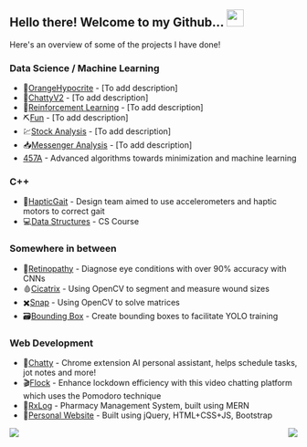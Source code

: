 ## Hello there! Welcome to my Github... <img src="https://raw.githubusercontent.com/MartinHeinz/MartinHeinz/master/wave.gif" width="30px">
Here's an overview of some of the projects I have done!

### Data Science / Machine Learning
* :orange:[OrangeHypocrite](https://github.com/alvanli/OrangeHypocrite) - [To add description]
* :speech_balloon:[ChattyV2](https://github.com/alvanli/Chatty-V2) - [To add description]
* :robot:[Reinforcement Learning](https://github.com/alvanli/ReinforcementLearning) - [To add description]
* :pick:[Fun](https://github.com/alvanli/KaggleFun) - [To add description]
* :chart:[Stock Analysis](https://github.com/alvanli/Stock_Analysis) - [To add description]
* :inbox_tray:[Messenger Analysis](https://github.com/alvanli/TxtMsgAnalysis) - [To add description]
* [457A](https://github.com/alvanli/457a) - Advanced algorithms towards minimization and machine learning

### C++
* :mechanical_leg:[HapticGait](https://github.com/alvanli/hapticgait) - Design team aimed to use accelerometers and haptic motors to correct gait
* :computer:[Data Structures](https://github.com/alvanli/Cpp-Data-Structures) - CS Course 

### Somewhere in between
* :eyes:[Retinopathy](https://github.com/alvanli/Retinopathy_Public) - Diagnose eye conditions with over 90% accuracy with CNNs
* :drop_of_blood:[Cicatrix](https://github.com/alvanli/cicatrix) - Using OpenCV to segment and measure wound sizes
* :heavy_multiplication_x:[Snap](https://github.com/alvanli/Matrix-Calculations-Snap) - Using OpenCV to solve matrices
* :card_file_box:[Bounding Box](https://github.com/alvanli/bounding_box) - Create bounding boxes to facilitate YOLO training

### Web Development
* :space_invader:[Chatty](https://github.com/alvanli/Chatty_PUBLIC) - Chrome extension AI personal assistant, helps schedule tasks, jot notes and more!
* :clapper:[Flock](https://devpost.com/software/flock-mhzpfd) - Enhance lockdown efficiency with this video chatting platform which uses the Pomodoro technique
* :pill:[RxLog](https://github.com/alvanli/RxLog) - Pharmacy Management System, built using MERN
* :boy:[Personal Website](alvanli.github.io) - Built using jQuery, HTML+CSS+JS, Bootstrap

<img align="left" src="https://github-readme-stats.vercel.app/api/top-langs/?username=alvanli&theme=radical" />
<img align="right" src="https://github-readme-stats.vercel.app/api/?username=alvanli&theme=radical" />
